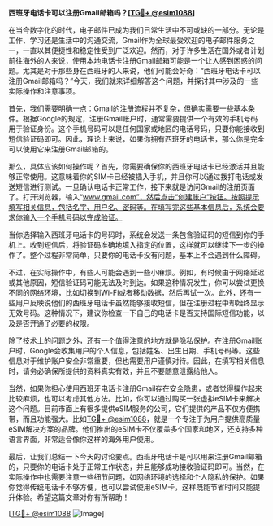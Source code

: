 **西班牙电话卡可以注册Gmail邮箱吗？[[TG💪+ @esim1088](https://t.me/s/esim1088)]**

在当今数字化的时代，电子邮件已成为我们日常生活中不可或缺的一部分。无论是工作、学习还是生活中的沟通交流，Gmail作为全球最受欢迎的电子邮件服务之一，一直以其便捷性和稳定性受到广泛欢迎。然而，对于许多生活在国外或者计划前往海外的人来说，使用本地电话卡注册Gmail邮箱可能是一个让人感到困惑的问题。尤其是对于那些身在西班牙的人来说，他们可能会好奇：“西班牙电话卡可以注册Gmail邮箱吗？”今天，我们就来详细解答这个问题，并探讨其中涉及的一些实际操作和注意事项。

首先，我们需要明确一点：Gmail的注册流程并不复杂，但确实需要一些基本条件。根据Google的规定，注册Gmail账户时，通常需要提供一个有效的手机号码用于验证身份。这个手机号码可以是任何国家或地区的电话号码，只要你能接收到短信验证码即可。因此，理论上来说，如果你拥有西班牙的电话卡，那么你是完全可以使用它来注册Gmail邮箱的。

那么，具体应该如何操作呢？首先，你需要确保你的西班牙电话卡已经激活并且能够正常使用。这意味着你的SIM卡已经被插入手机，并且你可以通过拨打电话或发送短信进行测试。一旦确认电话卡正常工作，接下来就是访问Gmail的注册页面了。打开浏览器，输入“www.gmail.com”，然后点击“创建账户”按钮。按照提示填写相关信息，包括名字、用户名、密码等。在填写完这些基本信息后，系统会要求你输入一个手机号码以完成验证。

当你选择输入西班牙电话卡的号码时，系统会发送一条包含验证码的短信到你的手机上。收到短信后，将验证码准确地填入指定的位置，这样就可以继续下一步的操作了。整个过程非常简单，只要你的电话卡没有问题，基本上不会遇到什么障碍。

不过，在实际操作中，有些人可能会遇到一些小麻烦。例如，有时候由于网络延迟或其他原因，短信验证码可能无法及时到达。如果这种情况发生，你可以尝试更换不同的网络环境，比如切换到Wi-Fi或者移动数据，然后再试一次。此外，还有一些用户反映说他们的西班牙电话卡虽然能够接收短信，但在注册过程中却始终显示无效号码。这种情况下，建议你检查一下自己的电话卡是否支持国际短信功能，以及是否开通了必要的权限。

除了技术上的问题之外，还有一个值得注意的地方就是隐私保护。在注册Gmail账户时，Google会收集用户的个人信息，包括姓名、出生日期、手机号码等。这些信息对于维护账户安全非常重要，但也需要用户谨慎对待。因此，在填写相关信息时，请务必确保所提供的资料真实有效，并且不要随意泄露给他人。

当然，如果你担心使用西班牙电话卡注册Gmail存在安全隐患，或者觉得操作起来比较麻烦，也可以考虑其他方法。比如，你可以通过购买一张虚拟eSIM卡来解决这个问题。目前市面上有很多提供eSIM服务的公司，它们提供的产品不仅方便携带，而且功能强大。比如[TG💪+ @esim1088](https://t.me/s/esim1088)，就是一个专注于为用户提供高质量eSIM解决方案的品牌。他们推出的eSIM卡不仅覆盖多个国家和地区，还支持多种语言界面，非常适合像你这样的海外用户使用。

最后，让我们总结一下今天的讨论要点。西班牙电话卡是可以用来注册Gmail邮箱的，只要你的电话卡处于正常工作状态，并且能够成功接收验证码即可。当然，在实际操作中也需要注意一些细节问题，如网络环境的选择和个人隐私的保护。如果你觉得传统电话卡不够方便，也可以尝试使用eSIM卡，这样既能节省时间又能提升体验。希望这篇文章对你有所帮助！

[[TG💪+ @esim1088](https://t.me/s/esim1088) ![Image](https://i.postimg.cc/4NQfJmqS/Snipaste-2025-05-13-00-14-12.png)]